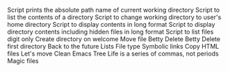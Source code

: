 Script prints the absolute path name of current working directory
Script to list the contents of a directory
Script to change working directory to user's home directory
Script to display contents in long format
Script to display directory contents including hidden files in long format
Script to list files digit only
Create directory on welcome
Move file Betty
Delete Betty
Delete first directory
Back to the future
Lists
File type
Symbolic links
Copy HTML files
Let's move
Clean Emacs
Tree
Life is a series of commas, not periods
Magic files
